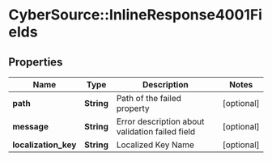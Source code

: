 # CyberSource::InlineResponse4001Fields

## Properties
Name | Type | Description | Notes
------------ | ------------- | ------------- | -------------
**path** | **String** | Path of the failed property | [optional] 
**message** | **String** | Error description about validation failed field | [optional] 
**localization_key** | **String** | Localized Key Name | [optional] 


